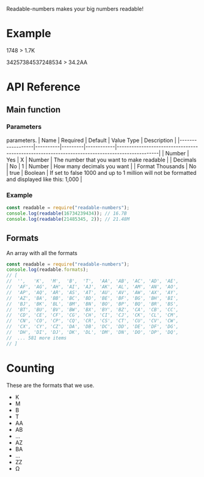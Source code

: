 Readable-numbers makes your big numbers readable!

# Example
1748 > 1.7K

34257384537248534 > 34.2AA

# API Reference
## Main function
### Parameters
parameters.
| Name             | Required | Default | Value Type | Description                                                                                   |
|------------------|----------|---------|------------|-----------------------------------------------------------------------------------------------|
| Number           | Yes      | X       | Number     | The number that you want to make readable                                                     |
| Decimals         | No       | 1       | Number     | How many decimals you want                                                                    |
| Format Thousands | No       | true    | Boolean    | If set to false 1000 and up to 1 million will not be formatted and displayed like this: 1,000 |
### Example
```js
const readable = require("readable-numbers");
console.log(readable(16734239434)); // 16.7B
console.log(readable(21485345, 2)); // 21.48M
```
## Formats
An array with all the formats
```js
const readable = require("readable-numbers");
console.log(readable.formats); 
// [
//  '',   'K',  'M',  'B',  'T',  'AA', 'AB', 'AC', 'AD', 'AE',
//  'AF', 'AG', 'AH', 'AI', 'AJ', 'AK', 'AL', 'AM', 'AN', 'AO',
//  'AP', 'AQ', 'AR', 'AS', 'AT', 'AU', 'AV', 'AW', 'AX', 'AY',
//  'AZ', 'BA', 'BB', 'BC', 'BD', 'BE', 'BF', 'BG', 'BH', 'BI',
//  'BJ', 'BK', 'BL', 'BM', 'BN', 'BO', 'BP', 'BQ', 'BR', 'BS',
//  'BT', 'BU', 'BV', 'BW', 'BX', 'BY', 'BZ', 'CA', 'CB', 'CC',
//  'CD', 'CE', 'CF', 'CG', 'CH', 'CI', 'CJ', 'CK', 'CL', 'CM',
//  'CN', 'CO', 'CP', 'CQ', 'CR', 'CS', 'CT', 'CU', 'CV', 'CW',
//  'CX', 'CY', 'CZ', 'DA', 'DB', 'DC', 'DD', 'DE', 'DF', 'DG',
//  'DH', 'DI', 'DJ', 'DK', 'DL', 'DM', 'DN', 'DO', 'DP', 'DQ',
//  ... 581 more items
// ]
```

# Counting
These are the formats that we use. 

* K
* M
* B
* T
* AA
* AB
* ...
* AZ
* BA
* ...
* ZZ
* Ω
